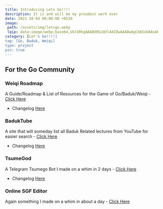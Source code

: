 ```yaml
---
title: Introducing Lets Go!!!!
description: It is and will be my proudest work ever
date: 2021-10-04 00:00:00 +0530
image: 
 path: /assets/img/letsgo.webp
 lqip: data:image/webp;base64,UklGRkgAAABXRUJQVlA4IDwAAADwAgCdASoUAAsAPzmGuVOvKSWisAgB4CcJZwAAep/DAAD+7DuMdmnaD5y834mTIXPG2bEXUdiqgV6wAAA=
category: [Let's Go!!!!]
tag: [Go, Baduk, Weiqi]
type: project 
pin: true
---
```


## For the Go Community

### Weiqi Roadmap

A Guide/Roadmap & List of Resources for the Game of Go/Baduk/Weiqi - [Click Here](https://weiqi.soumyak4.in)
 - Changelog [Here](/project/Weiqi-Roadmap/)

### BadukTube

A site that will someday list all Baduk Related lectures from YouTube for easier search - [Click Here](https://baduktube.soumyak4.in)
 - Changelog [Here](/project/Baduk-Tube/)

### TsumeGod

A Telegram Tsumego Bot I made on a whim in 2 days - [Click Here](https://tsumegod.soumyak4.in)
 - Changelog [Here](/project/Tsume-God/)

### Online SGF Editor

Again something I made on a whim in about a day - [Click Here](https://sgf.soumyak4.in/)
